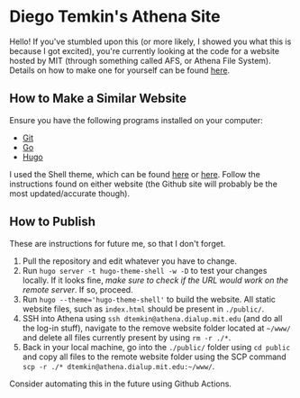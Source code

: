 # Diego Temkin's Athena Site

Hello! If you've stumbled upon this (or more likely, I showed you what this is because I got excited), you're currently looking at the code for a website hosted by MIT (through something called AFS, or Athena File System). Details on how to make one for yourself can be found [here](http://kb.mit.edu/confluence/pages/viewpage.action?pageId=3907090).

## How to Make a Similar Website

Ensure you have the following programs installed on your computer:

 - [Git](https://git-scm.com/)
 - [Go](https://go.dev/)
 - [Hugo](https://gohugo.io/)

I used the Shell theme, which can be found [here](https://themes.gohugo.io/themes/hugo-theme-shell/) or [here](https://github.com/Yukuro/hugo-theme-shell). Follow the instructions found on either website (the Github site will probably be the most updated/accurate though).

## How to Publish

These are instructions for future me, so that I don't forget.

 1. Pull the repository and edit whatever you have to change.
 2. Run `hugo server -t hugo-theme-shell -w -D` to test your changes locally. If it looks fine, *make sure to check if the URL would work on the remote server*. If so, proceed.
 3. Run `hugo --theme='hugo-theme-shell'` to build the website. All static website files, such as `index.html` should be present in `./public/`.
 4. SSH into Athena using `ssh dtemkin@athena.dialup.mit.edu` (and do all the log-in stuff), navigate to the remove website folder located at `~/www/` and delete all files currently present by using `rm -r ./*`.
 5. Back in your local machine, go into the `./public/` folder using `cd public` and copy all files to the remote website folder using the SCP command `scp -r ./* dtemkin@athena.dialup.mit.edu:~/www/`.

Consider automating this in the future using Github Actions.
